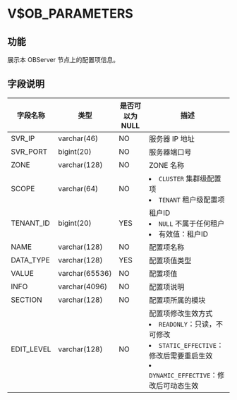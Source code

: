 V$OB_PARAMETERS 
====================================

功能 
-------------------

展示本 OBServer 节点上的配置项信息。

字段说明 
----------------------



|    字段名称    |       类型       | 是否可以为 NULL |                                                                                                                   描述                                                                                                                    |
|------------|----------------|------------|-----------------------------------------------------------------------------------------------------------------------------------------------------------------------------------------------------------------------------------------|
| SVR_IP     | varchar(46)    | NO         | 服务器 IP 地址                                                                                                                                                                                                                               |
| SVR_PORT   | bigint(20)     | NO         | 服务器端口号                                                                                                                                                                                                                                  |
| ZONE       | varchar(128)   | NO         | ZONE 名称                                                                                                                                                                                                                                   |
| SCOPE      | varchar(64)    | NO         | <li> `CLUSTER` 集群级配置项   <li> `TENANT` 租户级配置项                                                                                                               |
| TENANT_ID  | bigint(20)     | YES        | 租户ID <li> `NULL` 不属于任何租户   <li> 有效值：租户ID                                                                                                   |
| NAME       | varchar(128)   | NO         | 配置项名称                                                                                                                                                                                                                                   |
| DATA_TYPE  | varchar(128)   | YES        | 配置项值类型                                                                                                                                                                                                                                  |
| VALUE      | varchar(65536) | NO         | 配置项值                                                                                                                                                                                                                                    |
| INFO       | varchar(4096)  | NO         | 配置项说明                                                                                                                                                                                                                                   |
| SECTION    | varchar(128)   | NO         | 配置项所属的模块                                                                                                                                                                                                                                |
| EDIT_LEVEL | varchar(128)   | NO         | 配置项修改生效方式 <li> `READONLY`：只读，不可修改   <li> `STATIC_EFFECTIVE`：修改后需要重启生效   <li> `DYNAMIC_EFFECTIVE`：修改后可动态生效    |


